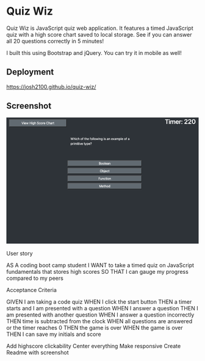 # Quiz Wiz

Quiz Wiz is JavaScript quiz web application. It features a timed JavaScript quiz with a high score chart saved to local storage. See if you can answer all 20 questions correctly in 5 minutes!

I built this using Bootstrap and jQuery. You can try it in mobile as well!

## Deployment

https://josh2100.github.io/quiz-wiz/

## Screenshot

![Quiz Wiz Screenshot](./assets/images/screenshot.png)

User story

AS A coding boot camp student
I WANT to take a timed quiz on JavaScript fundamentals that stores high scores
SO THAT I can gauge my progress compared to my peers

Acceptance Criteria

GIVEN I am taking a code quiz
WHEN I click the start button
THEN a timer starts and I am presented with a question
WHEN I answer a question
THEN I am presented with another question
WHEN I answer a question incorrectly
THEN time is subtracted from the clock
WHEN all questions are answered or the timer reaches 0
THEN the game is over
WHEN the game is over
THEN I can save my initials and score

Add highscore clickability
Center everything
Make responsive
Create Readme with screenshot
